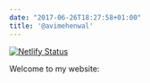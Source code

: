 ```yaml
---
date: "2017-06-26T18:27:58+01:00"
title: '@avimehenwal'
---
```


[![Netlify Status](https://api.netlify.com/api/v1/badges/a00db104-562e-4c21-a7e2-321c0c84998b/deploy-status)](https://app.netlify.com/sites/avimehenwal/deploys)

Welcome to my website: